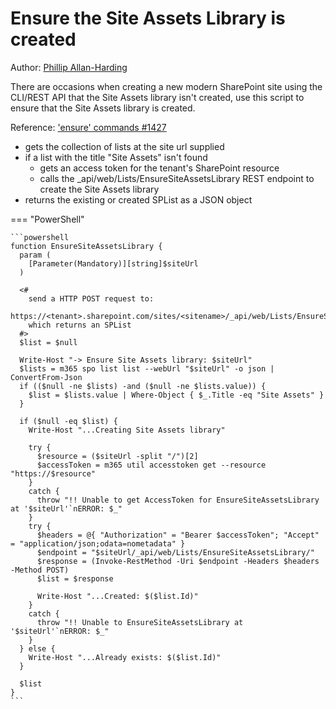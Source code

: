 # Ensure the Site Assets Library is created

Author: [Phillip Allan-Harding](https://github.com/phillipharding/)

There are occasions when creating a new modern SharePoint site using the CLI/REST API that the Site Assets library isn't created, use this script to ensure that the Site Assets library is created.

Reference: ['ensure' commands #1427](https://github.com/pnp/cli-microsoft365/discussions/1427)

- gets the collection of lists at the site url supplied
- if a list with the title "Site Assets" isn't found
  - gets an access token for the tenant's SharePoint resource
  - calls the _api/web/Lists/EnsureSiteAssetsLibrary REST endpoint to create the Site Assets library
- returns the existing or created SPList as a JSON object

=== "PowerShell"

    ```powershell
    function EnsureSiteAssetsLibrary {
      param (
        [Parameter(Mandatory)][string]$siteUrl
      )

      <#
        send a HTTP POST request to:
        https://<tenant>.sharepoint.com/sites/<sitename>/_api/web/Lists/EnsureSiteAssetsLibrary/
        which returns an SPList
      #>
      $list = $null

      Write-Host "-> Ensure Site Assets library: $siteUrl"
      $lists = m365 spo list list --webUrl "$siteUrl" -o json | ConvertFrom-Json
      if (($null -ne $lists) -and ($null -ne $lists.value)) {
        $list = $lists.value | Where-Object { $_.Title -eq "Site Assets" }
      }

      if ($null -eq $list) {
        Write-Host "...Creating Site Assets library"

        try {
          $resource = ($siteUrl -split "/")[2]
          $accessToken = m365 util accesstoken get --resource "https://$resource"
        }
        catch {
          throw "!! Unable to get AccessToken for EnsureSiteAssetsLibrary at '$siteUrl'`nERROR: $_"
        }
        try {
          $headers = @{ "Authorization" = "Bearer $accessToken"; "Accept" = "application/json;odata=nometadata" }
          $endpoint = "$siteUrl/_api/web/Lists/EnsureSiteAssetsLibrary/"
          $response = (Invoke-RestMethod -Uri $endpoint -Headers $headers -Method POST)
          $list = $response

          Write-Host "...Created: $($list.Id)"
        }
        catch {
          throw "!! Unable to EnsureSiteAssetsLibrary at '$siteUrl'`nERROR: $_"
        }
      } else {
        Write-Host "...Already exists: $($list.Id)"
      }

      $list
    }
    ```
